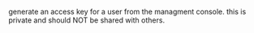 generate an access key for a user from the managment console. 
this is private and should NOT be shared with others.